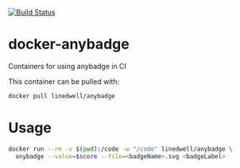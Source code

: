 [![Build Status](https://gitlab.com/linedwell/docker-anybadge/badges/master/build.svg)](https://gitlab.com/linedwell/docker-anybadge)

# docker-anybadge

Containers for using anybadge in CI

This container can be pulled with:
```bash
docker pull linedwell/anybadge
```

# Usage
```bash
docker run --rm -v $(pwd):/code -w "/code" linedwell/anybadge \
  anybadge --value=$score --file=<badgeName>.svg <badgeLabel>
```
